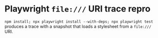 # Playwright `file:///` URI trace repro

`npm install; npx playwright install --with-deps; npx playwright test` produces a trace with a snapshot that loads a stylesheet from a `file:///` URI.
